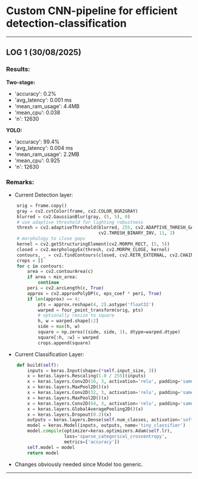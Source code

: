 # Custom CNN-pipeline for efficient detection-classification

---

## LOG 1 (30/08/2025)

### Results:
**Two-stage:**
- 'accuracy': 0.2%
- 'avg_latency': 0.001 ms
- 'mean_ram_usage': 4.4MB
- 'mean_cpu': 0.038 
- 'n': 12630

**YOLO:**
- 'accuracy': 99.4%
- 'avg_latency': 0.004 ms
- 'mean_ram_usage': 2.2MB
- 'mean_cpu': 0.925
- 'n': 12630

### Remarks:
- Current Detection layer:
```python
    orig = frame.copy()
    gray = cv2.cvtColor(frame, cv2.COLOR_BGR2GRAY)
    blurred = cv2.GaussianBlur(gray, (5, 5), 0)
    # use adaptive threshold for lighting robustness
    thresh = cv2.adaptiveThreshold(blurred, 255, cv2.ADAPTIVE_THRESH_GAUSSIAN_C,
                                   cv2.THRESH_BINARY_INV, 11, 2)
    # morphology to close gaps
    kernel = cv2.getStructuringElement(cv2.MORPH_RECT, (5, 5))
    closed = cv2.morphologyEx(thresh, cv2.MORPH_CLOSE, kernel)
    contours, _ = cv2.findContours(closed, cv2.RETR_EXTERNAL, cv2.CHAIN_APPROX_SIMPLE)
    crops = []
    for c in contours:
        area = cv2.contourArea(c)
        if area < min_area:
            continue
        peri = cv2.arcLength(c, True)
        approx = cv2.approxPolyDP(c, eps_coef * peri, True)
        if len(approx) == 4:
            pts = approx.reshape(4, 2).astype('float32')
            warped = four_point_transform(orig, pts)
            # optionally resize to square
            h, w = warped.shape[:2]
            side = max(h, w)
            square = np.zeros((side, side, 3), dtype=warped.dtype)
            square[:h, :w] = warped
            crops.append(square)
```
- Current Classification Layer:
```python
    def build(self):
        inputs = keras.Input(shape=(*self.input_size, 3))
        x = keras.layers.Rescaling(1.0 / 255)(inputs)
        x = keras.layers.Conv2D(16, 3, activation='relu', padding='same')(x)
        x = keras.layers.MaxPool2D()(x)
        x = keras.layers.Conv2D(32, 3, activation='relu', padding='same')(x)
        x = keras.layers.MaxPool2D()(x)
        x = keras.layers.Conv2D(64, 3, activation='relu', padding='same')(x)
        x = keras.layers.GlobalAveragePooling2D()(x)
        x = keras.layers.Dropout(0.2)(x)
        outputs = keras.layers.Dense(self.num_classes, activation='softmax')(x)
        model = keras.Model(inputs, outputs, name='tiny_classifier')
        model.compile(optimizer=keras.optimizers.Adam(self.lr),
                      loss='sparse_categorical_crossentropy',
                      metrics=['accuracy'])
        self.model = model
        return model
```
- Changes obviously needed since Model too generic.

---
